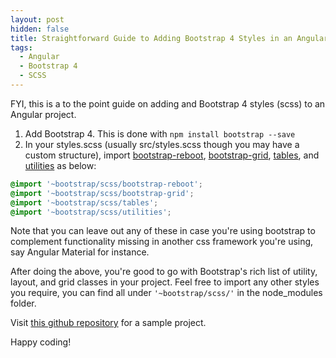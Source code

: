 ```yaml
---
layout: post
hidden: false
title: Straightforward Guide to Adding Bootstrap 4 Styles in an Angular Project
tags:
  - Angular
  - Bootstrap 4
  - SCSS
---
```

FYI, this is a to the point guide on adding and Bootstrap 4 styles (scss) to an Angular project.

1. Add Bootstrap 4. This is done with `npm install bootstrap --save` 
2. In your styles.scss (usually src/styles.scss though you may have a custom structure), import [bootstrap-reboot](https://getbootstrap.com/docs/4.3/content/reboot/), [bootstrap-grid](https://getbootstrap.com/docs/4.3/layout/grid/), [tables](https://getbootstrap.com/docs/4.3/content/tables/), and [utilities](https://getbootstrap.com/docs/4.3/layout/utilities-for-layout/) as below:

```scss
@import '~bootstrap/scss/bootstrap-reboot';
@import '~bootstrap/scss/bootstrap-grid';
@import '~bootstrap/scss/tables';
@import '~bootstrap/scss/utilities';
```

Note that you can leave out any of these in case you're using bootstrap to complement functionality missing in another css framework you're using, say Angular Material for instance.

After doing the above, you're good to go with Bootstrap's rich list of utility, layout, and grid classes in your project. Feel free to import any other styles you require, you can find all under `'~bootstrap/scss/'`  in the node_modules folder.

Visit [this github repository](https://github.com/leonelngande/bootstrap4-styles-angular) for a sample project.



Happy coding!
